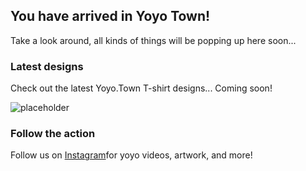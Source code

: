 ## You have arrived in Yoyo Town!

Take a look around, all kinds of things will be popping up here soon...

### Latest designs

Check out the latest Yoyo.Town T-shirt designs... Coming soon!

![placeholder](http://placehold.it/400x500)

### Follow the action

Follow us on [Instagram](https://instagram.com/yoyo.town_)for yoyo videos, artwork, and more!
